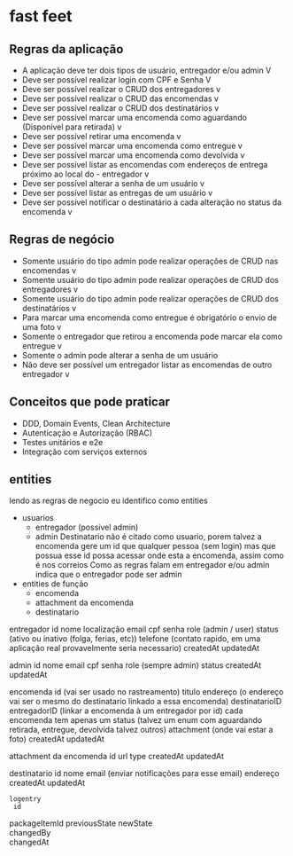 # fast feet

## Regras da aplicação
- A aplicação deve ter dois tipos de usuário, entregador e/ou admin V
- Deve ser possível realizar login com CPF e Senha V
- Deve ser possível realizar o CRUD dos entregadores v
- Deve ser possível realizar o CRUD das encomendas v
- Deve ser possível realizar o CRUD dos destinatários v
- Deve ser possível marcar uma encomenda como aguardando (Disponível para retirada) v
- Deve ser possível retirar uma encomenda v
- Deve ser possível marcar uma encomenda como entregue v
- Deve ser possível marcar uma encomenda como devolvida v
- Deve ser possível listar as encomendas com endereços de entrega próximo ao local do - entregador v
- Deve ser possível alterar a senha de um usuário v
- Deve ser possível listar as entregas de um usuário v
- Deve ser possível notificar o destinatário a cada alteração no status da encomenda v

## Regras de negócio
- Somente usuário do tipo admin pode realizar operações de CRUD nas encomendas v
- Somente usuário do tipo admin pode realizar operações de CRUD dos entregadores v
- Somente usuário do tipo admin pode realizar operações de CRUD dos destinatários v
- Para marcar uma encomenda como entregue é obrigatório o envio de uma foto v
- Somente o entregador que retirou a encomenda pode marcar ela como entregue v
- Somente o admin pode alterar a senha de um usuário
- Não deve ser possível um entregador listar as encomendas de outro entregador v


## Conceitos que pode praticar
- DDD, Domain Events, Clean Architecture
- Autenticação e Autorização (RBAC)
- Testes unitários e e2e
- Integração com serviços externos

## entities
lendo as regras de negocio eu identifico como entities
- usuarios
    * entregador (possivel admin)
    * admin 
Destinatario não é citado como usuario, porem talvez a encomenda gere um id que qualquer pessoa (sem login) mas que possua esse id possa acessar onde esta a encomenda, assim como é nos correios
Como as regras falam em entregador e/ou admin indica que o entregador pode ser admin
- entities de função
    * encomenda
    * attachment da encomenda
    * destinatario


entregador
    id
    nome
    localização
    email
    cpf
    senha
    role (admin / user)
    status (ativo ou inativo (folga, ferias, etc))
    telefone (contato rapido, em uma aplicação real provavelmente seria necessario)
    createdAt
    updatedAt

admin
    id
    nome
    email
    cpf
    senha
    role (sempre admin)
    status
    createdAt
    updatedAt

encomenda
    id (vai ser usado no rastreamento)
    titulo 
    endereço (o endereço vai ser o mesmo do destinatario linkado a essa encomenda)
    destinatarioID 
    entregadorID (linkar a encomenda à um entregador por id) cada encomenda tem apenas um
    status (talvez um enum com aguardando retirada, entregue, devolvida talvez outros) 
    attachment (onde vai estar a foto)
    createdAt
    updatedAt

attachment da encomenda
    id
    url
    type
    createdAt
    updatedAt

destinatario
    id
    nome 
    email (enviar notificações para esse email)
    endereço
    createdAt
    updatedAt

    logentry
     id           
  packageItemId 
  previousState
  newState      
  changedBy   
  changedAt 



